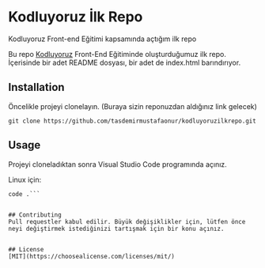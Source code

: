# Kodluyoruz İlk Repo
Kodluyoruz Front-end Eğitimi kapsamında açtığım ilk repo

Bu repo [Kodluyoruz](https://www.kodluyoruz.org/) Front-End Eğitiminde oluşturduğumuz ilk repo. İçerisinde bir adet README dosyası, bir adet de index.html barındırıyor.


## Installation

Öncelikle projeyi clonelayın. (Buraya sizin reponuzdan aldığınız link gelecek)

```git clone https://github.com/tasdemirmustafaonur/kodluyoruzilkrepo.git```


## Usage

Projeyi cloneladıktan sonra Visual Studio Code programında açınız.

Linux için:
```cd kodluyoruzilkrepo
code .```


## Contributing
Pull requestler kabul edilir. Büyük değişiklikler için, lütfen önce neyi değiştirmek istediğinizi tartışmak için bir konu açınız.


## License
[MIT](https://choosealicense.com/licenses/mit/)
